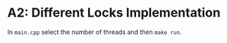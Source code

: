 # A2: Different Locks Implementation

In `main.cpp` select the number of threads and then `make run`.